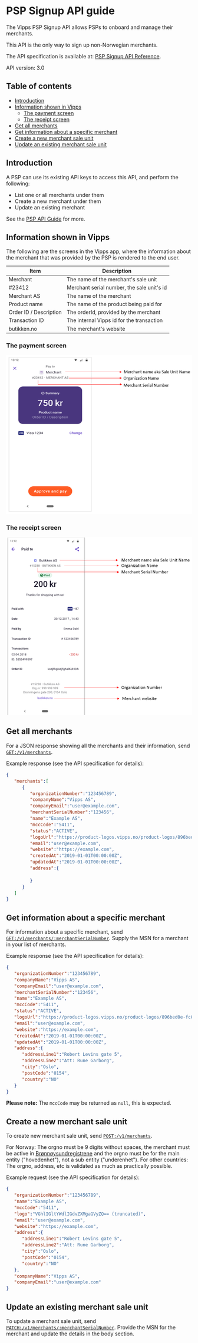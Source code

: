 <!-- START_METADATA
---
title: PSP Signup API guide
sidebar_position: 25
---
END_METADATA -->

# PSP Signup API guide

The Vipps PSP Signup API allows PSPs to onboard and manage their merchants.

This API is the only way to sign up non-Norwegian merchants.

The API specification is available at:
[PSP Signup API Reference](https://vippsas.github.io/vipps-developer-docs/api/psp-signup).

API version: 3.0

<!-- START_COMMENT -->

## Table of contents

* [Introduction](#introduction)
* [Information shown in Vipps](#information-shown-in-vipps)
  * [The payment screen](#the-payment-screen)
  * [The receipt screen](#the-receipt-screen)
* [Get all merchants](#get-all-merchants)
* [Get information about a specific merchant](#get-information-about-a-specific-merchant)
* [Create a new merchant sale unit](#create-a-new-merchant-sale-unit)
* [Update an existing merchant sale unit](#update-an-existing-merchant-sale-unit)

<!-- END_COMMENT -->

## Introduction

A PSP can use its existing API keys to access this API, and perform the following:

* List one or all merchants under them
* Create a new merchant under them
* Update an existing merchant

See the
[PSP API Guide](https://vippsas.github.io/vipps-developer-docs/docs/APIs/psp-api/vipps-psp-api)
for more.

## Information shown in Vipps

The following are the screens in the Vipps app, where the information about
the merchant that was provided by the PSP is rendered to the end user.

| Item               | Description                                           |
| ------------------ | ----------------------------------------------------- |
| Merchant           | The name of the merchant's sale unit                  |
| #23412             | Merchant serial number, the sale unit's id            |
| Merchant AS        | The name of the merchant                              |
| Product name       | The name of the product being paid for                |
| Order ID / Description | The orderId, provided by the merchant             |
| Transaction ID     | The internal Vipps id for the transaction             |
| butikken.no        | The merchant's website                                |

### The payment screen

![Payment Screen](./docs/signup/payment.png)

### The receipt screen

![Receipt Screen](./docs/signup/receipt.png)

## Get all merchants

For a JSON response showing all the merchants and their information, send
[`GET:/v1/merchants`](https://vippsas.github.io/vipps-developer-docs/api/psp-signup#tag/Merchant/operation/getMerchants).

Example response (see the API specification for details):

```json
{
   "merchants":[
      {
         "organizationNumber":"123456789",
         "companyName":"Vipps AS",
         "companyEmail":"user@example.com",
         "merchantSerialNumber":"123456",
         "name":"Example AS",
         "mccCode":"5411",
         "status":"ACTIVE",
         "logoUrl":"https://product-logos.vipps.no/product-logos/896bed0e-fc0d-4edf-952c-aeb710581c4e.png",
         "email":"user@example.com",
         "website":"https://example.com",
         "createdAt":"2019-01-01T00:00:00Z",
         "updatedAt":"2019-01-01T00:00:00Z",
         "address":{

         }
      }
   ]
}
```

## Get information about a specific merchant

For information about a specific merchant, send
[`GET:/v1/merchants/:merchantSerialNumber`](https://vippsas.github.io/vipps-developer-docs/api/psp-signup#tag/Merchant/operation/getMerchant).
Supply the MSN for a merchant in your list of merchants.

Example response (see the API specification for details):

```json
{
   "organizationNumber":"123456789",
   "companyName":"Vipps AS",
   "companyEmail":"user@example.com",
   "merchantSerialNumber":"123456",
   "name":"Example AS",
   "mccCode":"5411",
   "status":"ACTIVE",
   "logoUrl":"https://product-logos.vipps.no/product-logos/896bed0e-fc0d-4edf-952c-aeb710581c4e.png",
   "email":"user@example.com",
   "website":"https://example.com",
   "createdAt":"2019-01-01T00:00:00Z",
   "updatedAt":"2019-01-01T00:00:00Z",
   "address":{
      "addressLine1":"Robert Levins gate 5",
      "addressLine2":"Att: Rune Garborg",
      "city":"Oslo",
      "postCode":"0154",
      "country":"NO"
   }
}
```

**Please note:** The `mccCode` may be returned as `null`, this is expected.

## Create a new merchant sale unit

To create new merchant sale unit, send
[`POST:/v1/merchants`](https://vippsas.github.io/vipps-developer-docs/api/psp-signup#tag/Merchant/operation/addMerchant).

For Norway: The orgno must be 9 digits without spaces, the merchant
must be active in [Brønnøysundregistrene](https://www.brreg.no)
and the orgno must be for the main entity ("hovedenhet"),
not a sub entity ("underenhet").
For other countries: The orgno, address, etc is validated as much
as practically possible.

Example request (see the API specification for details):

```json
{
   "organizationNumber":"123456789",
   "name":"Example AS",
   "mccCode":"5411",
   "logo":"VGhlIGltYWdlIGdvZXMgaGVyZQ== (truncated)",
   "email":"user@example.com",
   "website":"https://example.com",
   "address":{
      "addressLine1":"Robert Levins gate 5",
      "addressLine2":"Att: Rune Garborg",
      "city":"Oslo",
      "postCode":"0154",
      "country":"NO"
   },
   "companyName":"Vipps AS",
   "companyEmail":"user@example.com"
}
```

## Update an existing merchant sale unit

To update a merchant sale unit, send
[`PATCH:/v1/merchants/:merchantSerialNumber`](https://vippsas.github.io/vipps-developer-docs/api/psp-signup#tag/Merchant/operation/patchMerchant).
Provide the MSN for the merchant and update the details in the body section.
